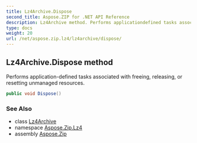 ```yaml
---
title: Lz4Archive.Dispose
second_title: Aspose.ZIP for .NET API Reference
description: Lz4Archive method. Performs applicationdefined tasks associated with freeing releasing or resetting unmanaged resources
type: docs
weight: 20
url: /net/aspose.zip.lz4/lz4archive/dispose/
---
```

## Lz4Archive.Dispose method

Performs application-defined tasks associated with freeing, releasing, or resetting unmanaged resources.

```csharp
public void Dispose()
```

### See Also

* class [Lz4Archive](../)
* namespace [Aspose.Zip.Lz4](../../lz4archive/)
* assembly [Aspose.Zip](../../../)



